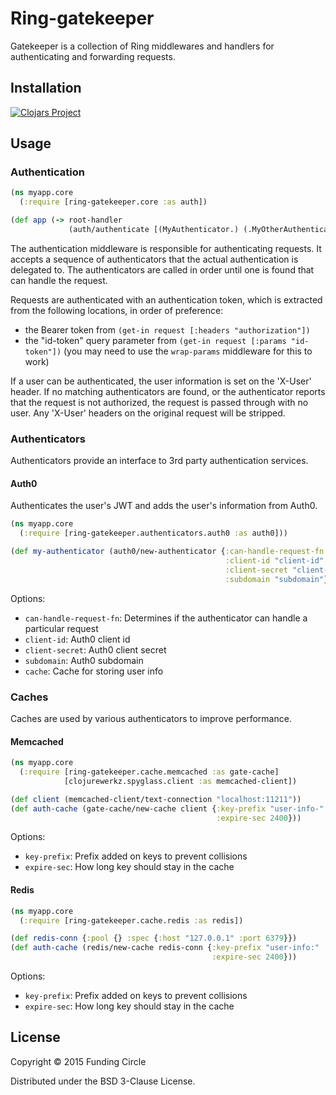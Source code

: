 # Ring-gatekeeper

Gatekeeper is a collection of Ring middlewares and handlers for authenticating and forwarding requests.

## Installation

[![Clojars Project](http://clojars.org/ring-gatekeeper/latest-version.svg)](http://clojars.org/ring-gatekeeper)

## Usage

### Authentication

```clojure
(ns myapp.core
  (:require [ring-gatekeeper.core :as auth])

(def app (-> root-handler
             (auth/authenticate [(MyAuthenticator.) (.MyOtherAuthenticator)])))
```
The authentication middleware is responsible for authenticating requests. It accepts a sequence of
authenticators that the actual authentication is delegated to. The authenticators are called in order
until one is found that can handle the request.

Requests are authenticated with an authentication token, which is extracted from the following
locations, in order of preference:

* the Bearer token from `(get-in request [:headers "authorization"])`
* the "id-token" query parameter from `(get-in request [:params "id-token"])`
  (you may need to use the `wrap-params` middleware for this to work)

If a user can be authenticated, the user information
is set on the 'X-User' header. If no matching authenticators are found, or the authenticator
reports that the request is not authorized, the request is passed through with no user.
Any 'X-User' headers on the original request will be stripped.

### Authenticators

Authenticators provide an interface to 3rd party authentication services.

#### Auth0

Authenticates the user's JWT and adds the user's information from Auth0.

```clojure
(ns myapp.core
  (:require [ring-gatekeeper.authenticators.auth0 :as auth0]))

(def my-authenticator (auth0/new-authenticator {:can-handle-request-fn (constantly true)
                                                :client-id "client-id"
                                                :client-secret "client-secret"
                                                :subdomain "subdomain"}))
```

Options:

* `can-handle-request-fn`: Determines if the authenticator can handle a particular request
* `client-id`: Auth0 client id
* `client-secret`: Auth0 client secret
* `subdomain`: Auth0 subdomain
* `cache`: Cache for storing user info

### Caches

Caches are used by various authenticators to improve performance.

#### Memcached

```clojure
(ns myapp.core
  (:require [ring-gatekeeper.cache.memcached :as gate-cache]
            [clojurewerkz.spyglass.client :as memcached-client])

(def client (memcached-client/text-connection "localhost:11211"))
(def auth-cache (gate-cache/new-cache client {:key-prefix "user-info-"
                                              :expire-sec 2400}))
```

Options:

* `key-prefix`: Prefix added on keys to prevent collisions
* `expire-sec`: How long key should stay in the cache

#### Redis

```clojure
(ns myapp.core
  (:require [ring-gatekeeper.cache.redis :as redis])

(def redis-conn {:pool {} :spec {:host "127.0.0.1" :port 6379}})
(def auth-cache (redis/new-cache redis-conn {:key-prefix "user-info:"
                                             :expire-sec 2400}))
```

Options:

* `key-prefix`: Prefix added on keys to prevent collisions
* `expire-sec`: How long key should stay in the cache

## License

Copyright © 2015 Funding Circle

Distributed under the BSD 3-Clause License.
